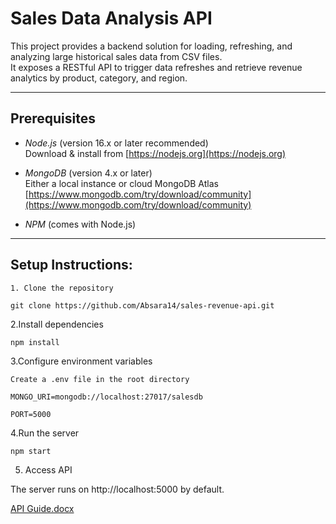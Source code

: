 # Sales Data Analysis API

This project provides a backend solution for loading, refreshing, and analyzing large historical sales data from CSV files.  
It exposes a RESTful API to trigger data refreshes and retrieve revenue analytics by product, category, and region.

---

## Prerequisites

- *Node.js* (version 16.x or later recommended)  
  Download & install from [https://nodejs.org](https://nodejs.org)  

- *MongoDB* (version 4.x or later)  
  Either a local instance or cloud MongoDB Atlas  
  [https://www.mongodb.com/try/download/community](https://www.mongodb.com/try/download/community)  

- *NPM* (comes with Node.js)  

---

## Setup Instructions:


    1. Clone the repository
    
    git clone https://github.com/Absara14/sales-revenue-api.git


  2.Install dependencies

    npm install

  3.Configure environment variables

    Create a .env file in the root directory

    MONGO_URI=mongodb://localhost:27017/salesdb

    PORT=5000


  4.Run the server

    npm start

5. Access API

  The server runs on http://localhost:5000 by default.

[API Guide.docx](https://github.com/user-attachments/files/20438628/API.Guide.docx)
